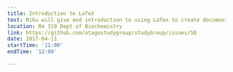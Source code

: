 ```yaml
---
title: Introduction to LaTeX 
text: Riku will give and introduction to using LaTex to create documents - namely thesis
location: Rm 319 Dept of Biochemistry
link: https://github.com/otagostudygroup/studyGroup/issues/58 
date: 2017-04-11
startTime: '11:00'
endTime: '12:00'

---
```


